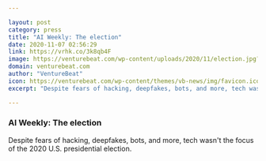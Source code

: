 ```yaml
---

layout: post
category: press
title: "AI Weekly: The election"
date: 2020-11-07 02:56:29
link: https://vrhk.co/3k8qb4F
image: https://venturebeat.com/wp-content/uploads/2020/11/election.jpg?w=1200&strip=all
domain: venturebeat.com
author: "VentureBeat"
icon: https://venturebeat.com/wp-content/themes/vb-news/img/favicon.ico
excerpt: "Despite fears of hacking, deepfakes, bots, and more, tech wasn't the focus of the 2020 U.S. presidential election."

---
```


### AI Weekly: The election

Despite fears of hacking, deepfakes, bots, and more, tech wasn't the focus of the 2020 U.S. presidential election.